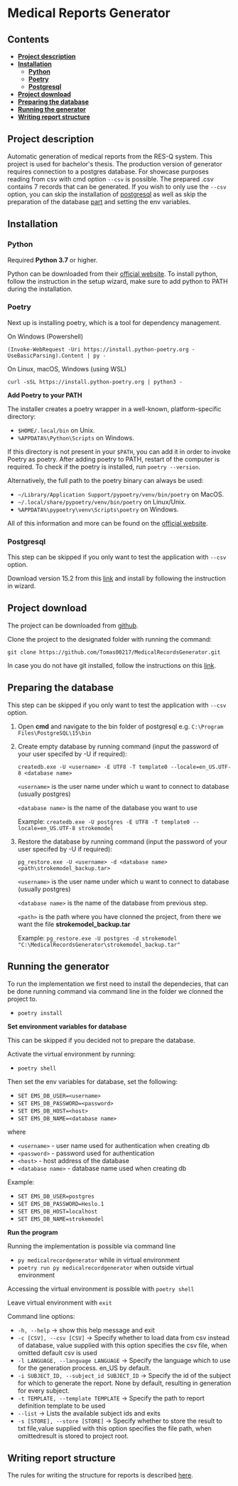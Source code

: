 # **Medical Reports Generator** <!-- omit in toc -->

## **Contents** <!-- omit in toc -->
- [**Project description**](#project-description)
- [**Installation**](#installation)
  - [**Python**](#python)
  - [**Poetry**](#poetry)
  - [**Postgresql**](#postgresql)
- [**Project download**](#project-download)
- [**Preparing the database**](#preparing-the-database)
- [**Running the generator**](#running-the-generator)
- [**Writing report structure**](#writing-report-structure)


## **Project description**
Automatic generation of medical reports from the RES-Q system. This project is used for bachelor's thesis.
The production version of generator requires connection to a postgres database. For showcase purposes reading from csv with cmd option ```--csv``` is possible. 
The prepared .csv contains 7 records that can be generated. If you wish to only use the ```--csv``` option, you can skip the installation of [postgresql](#postgresql) as well as skip the preparation of the database [part](#preparing-the-database) and setting the env variables.

## **Installation**

### **Python**
Required **Python 3.7** or higher.

Python can be downloaded from their [official website](https://www.python.org/downloads/). To install python, follow the instruction in the setup wizard, make sure to add python to PATH during the installation.

### **Poetry**
Next up is installing poetry, which is a tool for dependency management.  

On Windows (Powershell)
```
(Invoke-WebRequest -Uri https://install.python-poetry.org -UseBasicParsing).Content | py -
```

On Linux, macOS, Windows (using WSL)
```
curl -sSL https://install.python-poetry.org | python3 -
```

**Add Poetry to your PATH**

The installer creates a poetry wrapper in a well-known, platform-specific directory:

- ```$HOME/.local/bin``` on Unix.
- ```%APPDATA%\Python\Scripts``` on Windows.

If this directory is not present in your ```$PATH```, you can add it in order to invoke Poetry as poetry. After adding poetry to PATH, restart of the computer is required. To check if the poetry is installed, run ```poetry --version```.

Alternatively, the full path to the poetry binary can always be used:

- ```~/Library/Application Support/pypoetry/venv/bin/poetry``` on MacOS.
- ```~/.local/share/pypoetry/venv/bin/poetry``` on Linux/Unix.
- ```%APPDATA%\pypoetry\venv\Scripts\poetry``` on Windows.
  
All of this information and more can be found on the [official website](https://python-poetry.org/docs/).

### **Postgresql**
This step can be skipped if you only want to test the application with ```--csv``` option.

Download version 15.2 from this [link](https://www.enterprisedb.com/downloads/postgres-postgresql-downloads) and install by following the instruction in wizard.

## **Project download**
The project can be downloaded from [github](https://github.com/Tomas00217/MedicalRecordsGenerator).

Clone the project to the designated folder with running the command:
```
git clone https://github.com/Tomas00217/MedicalRecordsGenerator.git
```

In case you do not have git installed, follow the instructions on this [link](https://git-scm.com/book/en/v2/Getting-Started-Installing-Git).

## **Preparing the database**
This step can be skipped if you only want to test the application with ```--csv``` option.

1. Open **cmd** and navigate to the bin folder of postgresql e.g. ```C:\Program Files\PostgreSQL\15\bin```

2. Create empty database by running command (input the password of your user specifed by -U if required): 
    ```
    createdb.exe -U <username> -E UTF8 -T template0 --locale=en_US.UTF-8 <database name>
    ```
    ```<username>``` is the user name under which u want to connect to database (usually postgres)

    ```<database name>``` is the name of the database you want to use

    Example: ```createdb.exe -U postgres -E UTF8 -T template0 --locale=en_US.UTF-8 strokemodel```

3. Restore the database by running command (input the password of your user specifed by -U if required):
   ```
   pg_restore.exe -U <username> -d <database name> <path\strokemodel_backup.tar>
   ```
    ```<username>``` is the user name under which u want to connect to database (usually postgres)

    ```<database name>``` is the name of the database from previous step.

    ```<path>``` is the path where you have clonned the project, from there we want the file **strokemodel_backup.tar**

    Example: ```pg_restore.exe -U postgres -d strokemodel "C:\MedicalRecordsGenerator\strokemodel_backup.tar"```

## **Running the generator**
To run the implementation we first need to install the dependecies, that can be done running command via command line in the folder we clonned the project to.
- ```poetry install```

**Set environment variables for database**

This can be skipped if you decided not to prepare the database.

Activate the virtual environment by running:
- ```poetry shell```

Then set the env variables for database, set the following:
- ```SET EMS_DB_USER=<username>```
- ```SET EMS_DB_PASSWORD=<password>```
- ```SET EMS_DB_HOST=<host>```
- ```SET EMS_DB_NAME=<database name>```

where
- ```<username>``` - user name used for authentication when creating db
- ```<password>``` - password used for authentication
- ```<host>``` - host address of the database
- ```<database name>``` - database name used when creating db

Example:
- ```SET EMS_DB_USER=postgres```
- ```SET EMS_DB_PASSWORD=Heslo.1```
- ```SET EMS_DB_HOST=localhost```
- ```SET EMS_DB_NAME=strokemodel```

**Run the program**

Running the implementation is possible via command line

- ```py medicalrecordgenerator``` while in virtual environment 
- ```poetry run py medicalrecordgenerator``` when outside virtual environment

Accessing the virtual environment is possible with ```poetry shell```

Leave virtual environment with ```exit``` 

Command line options:
-  ```-h, --help``` -> show this help message and exit
-  ```-c [CSV], --csv [CSV]``` ->
                        Specify whether to load data from csv instead of
                        database, value supplied with this option specifies
                        the csv file, when omitted default csv is used
-  ```-l LANGUAGE, --language LANGUAGE``` ->
                        Specify the language which to use for the generation
                        process. en_US by default.
-  ```-i SUBJECT_ID, --subject_id SUBJECT_ID``` ->
                        Specify the id of the subject for which to generate
                        the report. None by default, resulting in generation
                        for every subject.
-  ```-t TEMPLATE, --template TEMPLATE``` ->
                        Specify the path to report definition template to be
                        used
-  ```--list``` ->                Lists the available subject ids and exits
-  ```-s [STORE], --store [STORE]``` ->
                        Specify whether to store the result to txt file,value
                        supplied with this option specifies the file path,
                        when omittedresult is stored to project root.


## **Writing report structure**
The rules for writing the structure for reports is described [here](reports_format.md).

